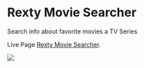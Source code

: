 # Rexty Movie Searcher

Search info about favorite movies a TV Series

Live Page [Rexty Movie Searcher](https://rexty.netlify.app/).

<img src="https://github.com/MatiuxDev/movies-app-react/blob/master/src/assets/img/screenshot.png" />

